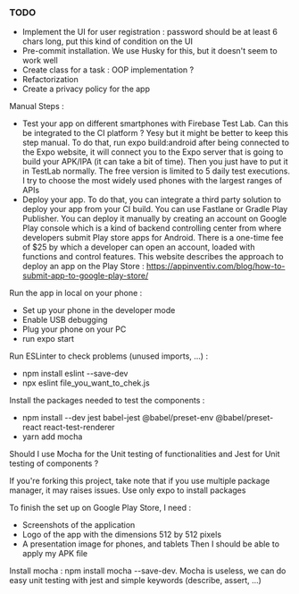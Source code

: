 ### TODO 
- Implement the UI for user registration :  password should be at least 6 chars long, put this kind of condition on the UI
- Pre-commit installation. We use Husky for this, but it doesn't seem to work well
- Create class for a task : OOP implementation ?
- Refactorization
- Create a privacy policy for the app

Manual Steps :
- Test your app on different smartphones with Firebase Test Lab. Can this be integrated to the CI platform ? Yesy but it might be better to keep this step manual. To do that, run expo build:android after being connected to the Expo website, it will connect you to the Expo server that is going to build your APK/IPA (it can take a bit of time). Then you just have to put it in TestLab normally. The free version is limited to 5 daily test executions. I try to choose the most widely used phones with the largest ranges of APIs
- Deploy your app. To do that, you can integrate a third party solution to deploy your app from your CI build. You can use Fastlane or Gradle Play Publisher. You can deploy it manually by creating an account on Google Play console which is a kind of backend controlling center from where developers submit Play store apps for Android. There is a one-time fee of $25 by which a developer can open an account, loaded with functions and control features. 
This website describes the approach to deploy an app on the Play Store : https://appinventiv.com/blog/how-to-submit-app-to-google-play-store/

Run the app in local on your phone :
- Set up your phone in the developer mode
- Enable USB debugging
- Plug your phone on your PC
- run expo start

Run ESLinter to check problems (unused imports, ...) :
- npm install eslint --save-dev
- npx eslint file_you_want_to_chek.js

Install the packages needed to test the components :
- npm install --dev jest babel-jest @babel/preset-env @babel/preset-react react-test-renderer
- yarn add mocha

Should I use Mocha for the Unit testing of functionalities and Jest for Unit testing of components ?

If you're forking this project, take note that if you use multiple package manager, it may raises issues. Use only expo to install packages

To finish the set up on Google Play Store, I need :
- Screenshots of the application
- Logo of the app with the dimensions 512 by 512 pixels
- A presentation image for phones, and tablets
Then I should be able to apply my APK file

Install mocha : npm install mocha --save-dev. Mocha is useless, we can do easy unit testing with jest and simple keywords (describe, assert, ...)
